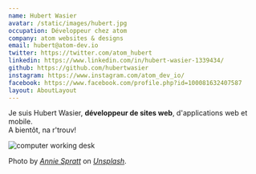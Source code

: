 ```yaml
---
name: Hubert Wasier
avatar: /static/images/hubert.jpg
occupation: Développeur chez atom
company: atom websites & designs
email: hubert@atom-dev.io
twitter: https://twitter.com/atom_hubert
linkedin: https://www.linkedin.com/in/hubert-wasier-1339434/
github: https://github.com/hubertwasier
instagram: https://www.instagram.com/atom_dev_io/
facebook: https://www.facebook.com/profile.php?id=100081632407587
layout: AboutLayout
---
```


Je suis Hubert Wasier, **développeur de sites web**, d'applications web et mobile. <br /> A bientôt, na r'trouv!

![computer working desk](/static/images/annie-spratt-wgivdx9dBdQ-unsplash.jpeg 'Computer World')

Photo by _[Annie Spratt](https://unsplash.com/@anniespratt)_ on _[Unsplash](https://unsplash.com/photos/wgivdx9dBdQ?utm_source=unsplash&utm_medium=referral&utm_content=creditShareLink)_.
